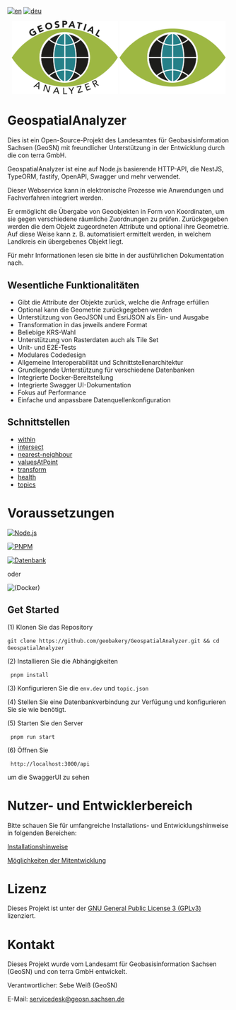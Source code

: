 [![en](https://img.shields.io/badge/lang-en-red.svg)](./README.md)
[![deu](https://img.shields.io/badge/lang-deu-green.svg)](./README.de.md)

<p align="center">
  <img src="documentation/images/logo-light.svg#gh-light-mode-only" width="240">
  <img src="documentation/images/logo-dark.svg#gh-dark-mode-only" width="240">
</p>

# GeospatialAnalyzer

Dies ist ein Open-Source-Projekt des Landesamtes für Geobasisinformation Sachsen (GeoSN) mit freundlicher Unterstützung in der Entwicklung durch die con terra GmbH.

GeospatialAnalyzer ist eine auf Node.js basierende HTTP-API, die NestJS, TypeORM, fastify, OpenAPI, Swagger und mehr verwendet.

Dieser Webservice kann in elektronische Prozesse wie Anwendungen und Fachverfahren integriert werden.

Er ermöglicht die Übergabe von Geoobjekten in Form von Koordinaten, um sie gegen verschiedene räumliche Zuordnungen zu prüfen. Zurückgegeben werden die dem Objekt zugeordneten Attribute und optional ihre Geometrie. Auf diese Weise kann z. B. automatisiert ermittelt werden, in welchem Landkreis ein übergebenes Objekt liegt.

Für mehr Informationen lesen sie bitte in der ausführlichen Dokumentation nach.

## Wesentliche Funktionalitäten

- Gibt die Attribute der Objekte zurück, welche die Anfrage erfüllen
- Optional kann die Geometrie zurückgegeben werden
- Unterstützung von GeoJSON und EsriJSON als Ein- und Ausgabe
- Transformation in das jeweils andere Format
- Beliebige KRS-Wahl
- Unterstützung von Rasterdaten auch als Tile Set
- Unit- und E2E-Tests
- Modulares Codedesign
- Allgemeine Interoperabilität und Schnittstellenarchitektur
- Grundlegende Unterstützung für verschiedene Datenbanken
- Integrierte Docker-Bereitstellung
- Integrierte Swagger UI-Dokumentation
- Fokus auf Performance
- Einfache und anpassbare Datenquellenkonfiguration

## Schnittstellen

- [within](documentation/within.md)
- [intersect](documentation/intersect.md)
- [nearest-neighbour](documentation/neighbour.md)
- [valuesAtPoint](documentation/valuesAtPoint.md)
- [transform](documentation/transform.md)
- [health](documentation/health.md)
- [topics](documentation/topics.md)

# Voraussetzungen

[![Node.js](https://img.shields.io/badge/nodejs-_version%20%3E=%2016-red)](https://nodejs.org/en/download/package-manager)

[![PNPM](https://img.shields.io/badge/pnpm-%234a4a4a.svg?style=for-the-badge&logo=pnpm&logoColor=f69220)](https://pnpm.io/installation)

[![Datenbank](https://img.shields.io/badge/Datenbank-%23000000.svg?style=for-the-badge&logoColor=white)](./README.development.md#database)

oder

![(Docker)](https://img.shields.io/badge/docker-%230db7ed.svg?style=for-the-badge&logo=docker&logoColor=white)

## Get Started

(1) Klonen Sie das Repository

```
git clone https://github.com/geobakery/GeospatialAnalyzer.git && cd GeospatialAnalyzer
```

(2) Installieren Sie die Abhängigkeiten

```
 pnpm install
```

(3) Konfigurieren Sie die `env.dev` und `topic.json`

(4) Stellen Sie eine Datenbankverbindung zur Verfügung und konfigurieren Sie sie wie benötigt.

(5) Starten Sie den Server

```
 pnpm run start
```

(6) Öffnen Sie

```
 http://localhost:3000/api
```

um die SwaggerUI zu sehen

# Nutzer- und Entwicklerbereich

Bitte schauen Sie für umfangreiche Installations- und Entwicklungshinweise in folgenden Bereichen:

[Installationshinweise](./README.development.md#installation-and-debugging)

[Möglichkeiten der Mitentwicklung](./README.development.md#contribution)

# Lizenz

Dieses Projekt ist unter der [GNU General Public License 3 (GPLv3)](./LICENSE) lizenziert.

# Kontakt

Dieses Projekt wurde vom Landesamt für Geobasisinformation Sachsen (GeoSN) und con terra GmbH entwickelt.

Verantwortlicher: Sebe Weiß (GeoSN)

E-Mail: servicedesk@geosn.sachsen.de

